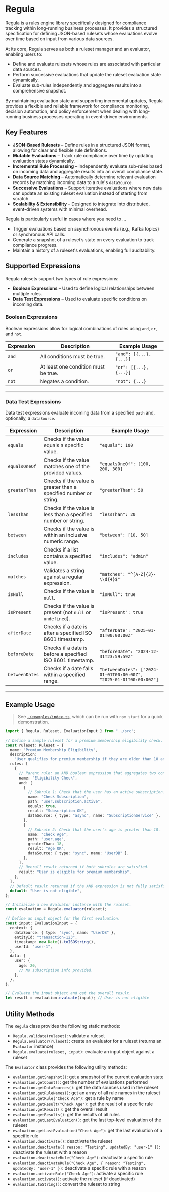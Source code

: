 # Regula

Regula is a rules engine library specifically designed for compliance tracking within long-running business processes. It provides a structured specification for defining JSON-based rulesets whose evaluations evolve over time based on input from various data sources.

At its core, Regula serves as both a ruleset manager and an evaluator, enabling users to:

- Define and evaluate rulesets whose rules are associated with particular data sources.
- Perform successive evaluations that update the ruleset evaluation state dynamically.
- Evaluate sub-rules independently and aggregate results into a comprehensive snapshot.

By maintaining evaluation state and supporting incremental updates, Regula provides a flexible and reliable framework for compliance monitoring, decision automation, and policy enforcement when dealing with long-running business processes operating in event-driven environments.

## Key Features

- **JSON-Based Rulesets** – Define rules in a structured JSON format, allowing for clear and flexible rule definitions.
- **Mutable Evaluations** – Track rule compliance over time by updating evaluation states dynamically.
- **Incremental Rule Processing** – Independently evaluate sub-rules based on incoming data and aggregate results into an overall compliance state.
- **Data Source Matching** – Automatically determine relevant evaluation records by matching incoming data to a rule's `dataSource`.
- **Successive Evaluations** – Support iterative evaluations where new data can update an existing ruleset evaluation instead of starting from scratch.
- **Scalability & Extensibility** – Designed to integrate into distributed, event-driven systems with minimal overhead.

Regula is particularly useful in cases where you need to ...

- Trigger evaluations based on asynchronous events (e.g., Kafka topics) or synchronous API calls.
- Generate a snapshot of a ruleset’s state on every evaluation to track compliance progress.
- Maintain a history of a ruleset's evaluations, enabling full auditability.

## Supported Expressions

Regula rulesets support two types of rule expressions:

- **Boolean Expressions** – Used to define logical relationships between multiple rules.
- **Data Test Expressions** – Used to evaluate specific conditions on incoming data.

### Boolean Expressions

Boolean expressions allow for logical combinations of rules using `and`, `or`, and `not`.

| Expression | Description                          | Example Usage           |
| ---------- | ------------------------------------ | ----------------------- |
| `and`      | All conditions must be true.         | `"and": [{...}, {...}]` |
| `or`       | At least one condition must be true. | `"or": [{...}, {...}]`  |
| `not`      | Negates a condition.                 | `"not": {...}`          |

---

### Data Test Expressions

Data test expressions evaluate incoming data from a specified `path` and, optionally, a `dataSource`.

| Expression     | Description                                                       | Example Usage                                                      |
| -------------- | ----------------------------------------------------------------- | ------------------------------------------------------------------ |
| `equals`       | Checks if the value equals a specific value.                      | `"equals": 100`                                                    |
| `equalsOneOf`  | Checks if the value matches one of the provided values.           | `"equalsOneOf": [100, 200, 300]`                                   |
| `greaterThan`  | Checks if the value is greater than a specified number or string. | `"greaterThan": 50`                                                |
| `lessThan`     | Checks if the value is less than a specified number or string.    | `"lessThan": 20`                                                   |
| `between`      | Checks if the value is within an inclusive numeric range.         | `"between": [10, 50]`                                              |
| `includes`     | Checks if a list contains a specified value.                      | `"includes": "admin"`                                              |
| `matches`      | Validates a string against a regular expression.                  | `"matches": "^[A-Z]{3}-\\d{4}$"`                                   |
| `isNull`       | Checks if the value is `null`.                                    | `"isNull": true`                                                   |
| `isPresent`    | Checks if the value is present (not `null` or `undefined`).       | `"isPresent": true`                                                |
| `afterDate`    | Checks if a date is after a specified ISO 8601 timestamp.         | `"afterDate": "2025-01-01T00:00:00Z"`                              |
| `beforeDate`   | Checks if a date is before a specified ISO 8601 timestamp.        | `"beforeDate": "2024-12-31T23:59:59Z"`                             |
| `betweenDates` | Checks if a date falls within a specified range.                  | `"betweenDates": ["2024-01-01T00:00:00Z", "2025-01-01T00:00:00Z"]` |

---

## Example Usage

> See [`./examples/index.ts`](https://github.com/joyrexus/regula/blob/main/examples/index.ts), which can be run with `npm start` for a quick demonstration.

```ts
import { Regula, Ruleset, EvaluationInput } from "../src";

// Define a sample ruleset for a premium membership eligibility check.
const ruleset: Ruleset = {
  name: "Premium Membership Eligibility",
  description:
    "User qualifies for premium membership if they are older than 18 and have an active subscription.",
  rules: [
    {
      // Parent rule: an AND boolean expression that aggregates two conditions.
      name: "Eligibility Check",
      and: [
        {
          // Subrule 1: Check that the user has an active subscription.
          name: "Check Subscription",
          path: "user.subscription.active",
          equals: true,
          result: "Subscription OK",
          dataSource: { type: "async", name: "SubscriptionService" },
        },
        {
          // Subrule 2: Check that the user's age is greater than 18.
          name: "Check Age",
          path: "user.age",
          greaterThan: 18,
          result: "Age OK",
          dataSource: { type: "sync", name: "UserDB" },
        },
      ],
      // Overall result returned if both subrules are satisfied.
      result: "User is eligible for premium membership",
    },
  ],
  // Default result returned if the AND expression is not fully satisfied.
  default: "User is not eligible",
};

// Initialize a new Evaluator instance with the ruleset.
const evaluation = Regula.evaluator(ruleset);

// Define an input object for the first evaluation.
const input: EvaluationInput = {
  context: {
    dataSource: { type: "sync", name: "UserDB" },
    entityId: "transaction-123",
    timestamp: new Date().toISOString(),
    userId: "user-1",
  },
  data: {
    user: {
      age: 20,
      // No subscription info provided.
    },
  },
};

// Evaluate the input object and get the overall result.
let result = evaluation.evaluate(input); // User is not eligible
```

## Utility Methods

The `Regula` class provides the following static methods:

- `Regula.validate(ruleset)`: validate a ruleset
- `Regula.evaluator(ruleset)`: create an evaluator for a ruleset (returns an `Evaluator` instance)
- `Regula.evaluate(ruleset, input)`: evaluate an input object against a ruleset

The `Evaluator` class provides the following utility methods:

- `evaluation.getSnapshot()`: get a snapshot of the current evaluation state
- `evaluation.getCount()`: get the number of evaluations performed
- `evaluation.getDataSources()`: get the data sources used in the ruleset
- `evaluation.getRuleNames()`: get an array of all rule names in the ruleset
- `evaluation.getRule("Check Age")`: get a rule by name
- `evaluation.getResult("Check Age")`: get the result of a specific rule
- `evaluation.getResult()`: get the overall result
- `evaluation.getResults()`: get the results of all rules
- `evaluation.getLastEvaluation()`: get the last top-level evaluation of the ruleset
- `evaluation.getLastEvaluation("Check Age")`: get the last evaluation of a specific rule
- `evaluation.deactivate()`: deactivate the ruleset
- `evaluation.deactivate({ reason: "Testing", updatedBy: "user-1" })`: deactivate the ruleset with a reason
- `evaluation.deactivateRule("Check Age")`: deactivate a specific rule
- `evaluation.deactivateRule("Check Age", { reason: "Testing", updatedBy: "user-1" })`: deactivate a specific rule with a reason
- `evaluation.activateRule("Check Age")`: activate a specific rule
- `evaluation.activate()`: activate the ruleset (if deactivated)
- `evaluation.toString()`: convert the ruleset to string
